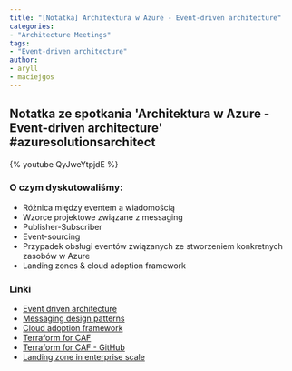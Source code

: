 ```yaml
---
title: "[Notatka] Architektura w Azure - Event-driven architecture"
categories:
- "Architecture Meetings"
tags:
- "Event-driven architecture"
author:
- aryll
- maciejgos
---
```


## Notatka ze spotkania 'Architektura w Azure - Event-driven architecture' #azuresolutionsarchitect

{% youtube QyJweYtpjdE %}

### O czym dyskutowaliśmy:
- Różnica między eventem a wiadomością
- Wzorce projektowe związane z messaging
- Publisher-Subscriber
- Event-sourcing
- Przypadek obsługi eventów związanych ze stworzeniem konkretnych zasobów w Azure
- Landing zones & cloud adoption framework


### Linki
- [Event driven architecture](https://docs.microsoft.com/en-us/azure/architecture/guide/architecture-styles/event-driven)
- [Messaging design patterns](https://docs.microsoft.com/en-us/azure/architecture/patterns/category/messaging)
- [Cloud adoption framework](https://docs.microsoft.com/en-us/azure/cloud-adoption-framework/)
- [Terraform for CAF](https://docs.microsoft.com/en-us/azure/cloud-adoption-framework/ready/enterprise-scale/terraform-module-caf-enterprise-scale)
- [Terraform for CAF - GitHub](https://github.com/Azure/caf-terraform-landingzones)
- [Landing zone in enterprise scale](https://docs.microsoft.com/en-us/azure/cloud-adoption-framework/ready/enterprise-scale/architecture#high-level-architecture)
